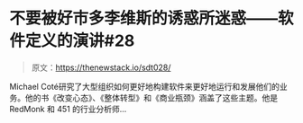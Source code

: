 # 不要被好市多李维斯的诱惑所迷惑——软件定义的演讲#28

> 原文：<https://thenewstack.io/sdt028/>

Michael Coté研究了大型组织如何更好地构建软件来更好地运行和发展他们的业务。他的书《改变心态》、《整体转型》和《商业瓶颈》涵盖了这些主题。他是 RedMonk 和 451 的行业分析师...